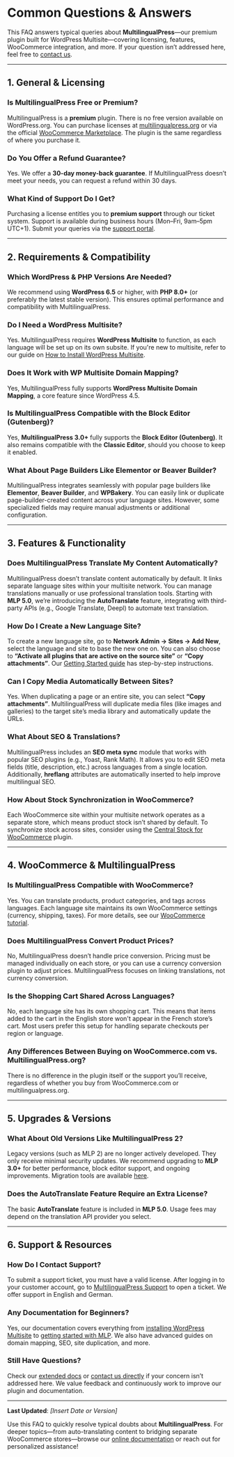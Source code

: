 # Common Questions & Answers

This FAQ answers typical queries about **MultilingualPress**—our premium plugin built for WordPress Multisite—covering licensing, features, WooCommerce integration, and more. If your question isn’t addressed here, feel free to [contact us](https://multilingualpress.org/contact/).

---

## 1. General & Licensing

### **Is MultilingualPress Free or Premium?**
MultilingualPress is a **premium** plugin. There is no free version available on WordPress.org. You can purchase licenses at [multilingualpress.org](https://multilingualpress.org/) or via the official [WooCommerce Marketplace](https://woocommerce.com/products/multilingualpress/). The plugin is the same regardless of where you purchase it.

### **Do You Offer a Refund Guarantee?**
Yes. We offer a **30-day money-back guarantee**. If MultilingualPress doesn’t meet your needs, you can request a refund within 30 days.

### **What Kind of Support Do I Get?**
Purchasing a license entitles you to **premium support** through our ticket system. Support is available during business hours (Mon–Fri, 9am–5pm UTC+1). Submit your queries via the [support portal](https://multilingualpress.org/support/).

---

## 2. Requirements & Compatibility

### **Which WordPress & PHP Versions Are Needed?**
We recommend using **WordPress 6.5** or higher, with **PHP 8.0+** (or preferably the latest stable version). This ensures optimal performance and compatibility with MultilingualPress.

### **Do I Need a WordPress Multisite?**
Yes. MultilingualPress requires **WordPress Multisite** to function, as each language will be set up on its own subsite. If you're new to multisite, refer to our guide on [How to Install WordPress Multisite](https://multilingualpress.org/docs/how-to-install-wordpress-multisite/).

### **Does It Work with WP Multisite Domain Mapping?**
Yes, MultilingualPress fully supports **WordPress Multisite Domain Mapping**, a core feature since WordPress 4.5.

### **Is MultilingualPress Compatible with the Block Editor (Gutenberg)?**
Yes, **MultilingualPress 3.0+** fully supports the **Block Editor (Gutenberg)**. It also remains compatible with the **Classic Editor**, should you choose to keep it enabled.

### **What About Page Builders Like Elementor or Beaver Builder?**
MultilingualPress integrates seamlessly with popular page builders like **Elementor**, **Beaver Builder**, and **WPBakery**. You can easily link or duplicate page-builder-created content across your language sites. However, some specialized fields may require manual adjustments or additional configuration.

---

## 3. Features & Functionality

### **Does MultilingualPress Translate My Content Automatically?**
MultilingualPress doesn’t translate content automatically by default. It links separate language sites within your multisite network. You can manage translations manually or use professional translation tools. Starting with **MLP 5.0**, we’re introducing the **AutoTranslate** feature, integrating with third-party APIs (e.g., Google Translate, Deepl) to automate text translation.

### **How Do I Create a New Language Site?**
To create a new language site, go to **Network Admin → Sites → Add New**, select the language and site to base the new one on. You can also choose to **“Activate all plugins that are active on the source site”** or **“Copy attachments”**. Our [Getting Started guide](https://multilingualpress.org/docs/getting-started-with-multilingualpress-3/) has step-by-step instructions.

### **Can I Copy Media Automatically Between Sites?**
Yes. When duplicating a page or an entire site, you can select **“Copy attachments”**. MultilingualPress will duplicate media files (like images and galleries) to the target site’s media library and automatically update the URLs.

### **What About SEO & Translations?**
MultilingualPress includes an **SEO meta sync** module that works with popular SEO plugins (e.g., Yoast, Rank Math). It allows you to edit SEO meta fields (title, description, etc.) across languages from a single location. Additionally, **hreflang** attributes are automatically inserted to help improve multilingual SEO.

### **How About Stock Synchronization in WooCommerce?**
Each WooCommerce site within your multisite network operates as a separate store, which means product stock isn’t shared by default. To synchronize stock across sites, consider using the [Central Stock for WooCommerce](https://wp-centralstock.com/) plugin.


---

## 4. WooCommerce & MultilingualPress

### **Is MultilingualPress Compatible with WooCommerce?**
Yes. You can translate products, product categories, and tags across languages. Each language site maintains its own WooCommerce settings (currency, shipping, taxes). For more details, see our [WooCommerce tutorial](https://multilingualpress.org/docs/getting-started-with-multilingualpress-3/?#Translating-WooCommerce-products).

### **Does MultilingualPress Convert Product Prices?**
No, MultilingualPress doesn’t handle price conversion. Pricing must be managed individually on each store, or you can use a currency conversion plugin to adjust prices. MultilingualPress focuses on linking translations, not currency conversion.

### **Is the Shopping Cart Shared Across Languages?**
No, each language site has its own shopping cart. This means that items added to the cart in the English store won't appear in the French store’s cart. Most users prefer this setup for handling separate checkouts per region or language.

### **Any Differences Between Buying on WooCommerce.com vs. MultilingualPress.org?**
There is no difference in the plugin itself or the support you’ll receive, regardless of whether you buy from WooCommerce.com or multilingualpress.org.

---

## 5. Upgrades & Versions

### **What About Old Versions Like MultilingualPress 2?**
Legacy versions (such as MLP 2) are no longer actively developed. They only receive minimal security updates. We recommend upgrading to **MLP 3.0+** for better performance, block editor support, and ongoing improvements. Migration tools are available [here](https://multilingualpress.org/docs/multilingualpress-2-3-migration-tool/).

### **Does the AutoTranslate Feature Require an Extra License?**
The basic **AutoTranslate** feature is included in **MLP 5.0**. Usage fees may depend on the translation API provider you select.

---

## 6. Support & Resources

### **How Do I Contact Support?**
To submit a support ticket, you must have a valid license. After logging in to your customer account, go to [MultilingualPress Support](https://multilingualpress.org/support/) to open a ticket. We offer support in English and German.

### **Any Documentation for Beginners?**
Yes, our documentation covers everything from [installing WordPress Multisite](https://multilingualpress.org/docs/how-to-install-wordpress-multisite/) to [getting started with MLP](https://multilingualpress.org/docs/getting-started-with-multilingualpress-3/). We also have advanced guides on domain mapping, SEO, site duplication, and more.

### **Still Have Questions?**
Check our [extended docs](https://multilingualpress.org/docs/) or [contact us directly](https://multilingualpress.org/contact/) if your concern isn’t addressed here. We value feedback and continuously work to improve our plugin and documentation.

---

**Last Updated**: _[Insert Date or Version]_

Use this FAQ to quickly resolve typical doubts about **MultilingualPress**. For deeper topics—from auto-translating content to bridging separate WooCommerce stores—browse our [online documentation](https://multilingualpress.org/docs/) or reach out for personalized assistance!
